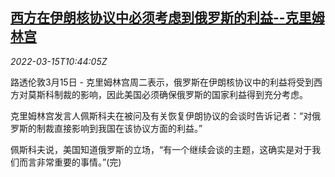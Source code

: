 <!--1647342065000-->
[西方在伊朗核协议中必须考虑到俄罗斯的利益--克里姆林宫](https://cn.reuters.com/article/russia-iran-nuclear-0315-tues-idCNKCS2LC13W)
------

<div><i>2022-03-15T10:44:05Z</i></div><p>路透伦敦3月15日 - 克里姆林宫周二表示，俄罗斯在伊朗核协议中的利益将受到西方对莫斯科制裁的影响，因此美国必须确保俄罗斯的国家利益得到充分考虑。</p><p>克里姆林宫发言人佩斯科夫在被问及有关恢复伊朗协议的会谈时告诉记者：“对俄罗斯的制裁直接影响到我国在该协议方面的利益。”</p><p>佩斯科夫说，美国知道俄罗斯的立场，“有一个继续会谈的主题，这确实是对于我们而言非常重要的事情。”(完)</p>
